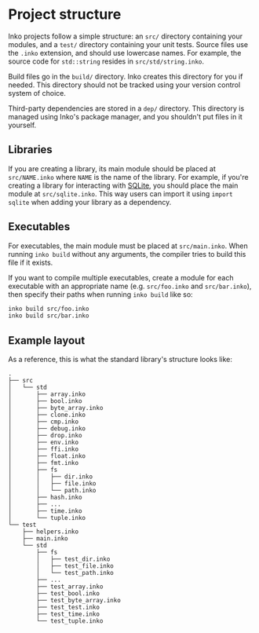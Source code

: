 # Project structure

Inko projects follow a simple structure: an `src/` directory containing your
modules, and a `test/` directory containing your unit tests. Source files use
the `.inko` extension, and should use lowercase names. For example, the source
code for `std::string` resides in `src/std/string.inko`.

Build files go in the `build/` directory. Inko creates this directory for
you if needed. This directory should not be tracked using your version control
system of choice.

Third-party dependencies are stored in a `dep/` directory. This directory is
managed using Inko's package manager, and you shouldn't put files in it
yourself.

## Libraries

If you are creating a library, its main module should be placed at
`src/NAME.inko` where `NAME` is the name of the library. For example, if you're
creating a library for interacting with [SQLite](https://sqlite.org/index.html),
you should place the main module at `src/sqlite.inko`. This way users can import
it using `import sqlite` when adding your library as a dependency.

## Executables

For executables, the main module must be placed at `src/main.inko`. When running
`inko build` without any arguments, the compiler tries to build this file if it
exists.

If you want to compile multiple executables, create a module for each executable
with an appropriate name (e.g. `src/foo.inko` and `src/bar.inko`), then specify
their paths when running `inko build` like so:

```bash
inko build src/foo.inko
inko build src/bar.inko
```

## Example layout

As a reference, this is what the standard library's structure looks like:

```
.
├── src
│   └── std
│       ├── array.inko
│       ├── bool.inko
│       ├── byte_array.inko
│       ├── clone.inko
│       ├── cmp.inko
│       ├── debug.inko
│       ├── drop.inko
│       ├── env.inko
│       ├── ffi.inko
│       ├── float.inko
│       ├── fmt.inko
│       ├── fs
│       │   ├── dir.inko
│       │   ├── file.inko
│       │   └── path.inko
│       ├── hash.inko
│       ├── ...
│       ├── time.inko
│       └── tuple.inko
└── test
    ├── helpers.inko
    ├── main.inko
    └── std
        ├── fs
        │   ├── test_dir.inko
        │   ├── test_file.inko
        │   └── test_path.inko
        ├── ...
        ├── test_array.inko
        ├── test_bool.inko
        ├── test_byte_array.inko
        ├── test_test.inko
        ├── test_time.inko
        └── test_tuple.inko
```
